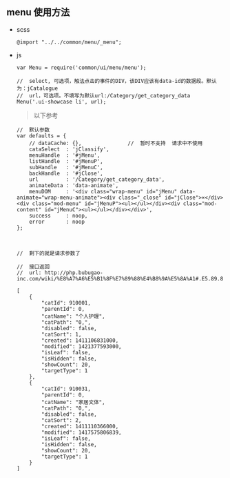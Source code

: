 ##  menu 使用方法

-   scss

        @import "../../common/menu/_menu";

-   js

        var Menu = require('common/ui/menu/menu');

        //  select, 可选项，触法点击的事件的DIV，该DIV应该有data-id的数据段。默认为：jCatalogue
        //  url，可选项。不填写为默认url:/Category/get_category_data
        Menu('.ui-showcase li', url);

    >   以下参考

        //  默认参数
        var defaults = {
            // dataCache: {},               //  暂时不支持  请求中不使用
            cataSelect  : 'jClassify',
            menuHandle  : '#jMenu',
            listHandle  : '#jMenuP',
            subHandle   : '#jMenuC',
            backHandle  : '#jClose',
            url         : '/Category/get_category_data',
            animateData : 'data-animate',
            menuDOM     : '<div class="wrap-menu" id="jMenu" data-animate="wrap-menu-animate"><div class="_close" id="jClose">×</div><div class="mod-menu" id="jMenuP"><ul></ul></div><div class="mod-content" id="jMenuC"><ul></ul></div></div>',
            success     : noop,
            error       : noop
        };



        //  剩下的就是请求参数了

        //  接口返回
        //  url: http://php.bubugao-inc.com/wiki/%E8%A7%A6%E5%B1%8F%E7%89%88%E4%B8%9A%E5%8A%A1#.E5.89.8D.E5.8F.B0.E5.88.86.E7.B1.BB

        [
            {
                "catId": 910001,
                "parentId": 0,
                "catName": "个人护理",
                "catPath": "0,",
                "disabled": false,
                "catSort": 1,
                "created": 1411106831000,
                "modified": 1421377593000,
                "isLeaf": false,
                "isHidden": false,
                "showCount": 20,
                "targetType": 1
            },
            {
                "catId": 910031,
                "parentId": 0,
                "catName": "家居文体",
                "catPath": "0,",
                "disabled": false,
                "catSort": 2,
                "created": 1411110366000,
                "modified": 1417575806839,
                "isLeaf": false,
                "isHidden": false,
                "showCount": 20,
                "targetType": 1
            }
        ]



